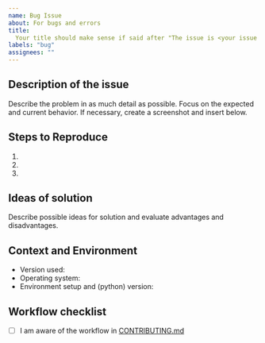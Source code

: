 ```yaml
---
name: Bug Issue
about: For bugs and errors
title:
  Your title should make sense if said after "The issue is <your issue title>"
labels: "bug"
assignees: ""
---
```


## Description of the issue

Describe the problem in as much detail as possible. Focus on the expected and
current behavior. If necessary, create a screenshot and insert below.

## Steps to Reproduce

1.
2.
3.

## Ideas of solution

Describe possible ideas for solution and evaluate advantages and disadvantages.

## Context and Environment

- Version used:
- Operating system:
- Environment setup and (python) version:

## Workflow checklist

- [ ] I am aware of the workflow in
      [CONTRIBUTING.md](https://github.com/OpenEnergyPlatform/oeplatform/blob/develop/CONTRIBUTING.md)
